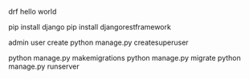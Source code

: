 drf hello world

pip install django
pip install djangorestframework

admin user create
python manage.py createsuperuser

python manage.py makemigrations
python manage.py migrate
python manage.py runserver

